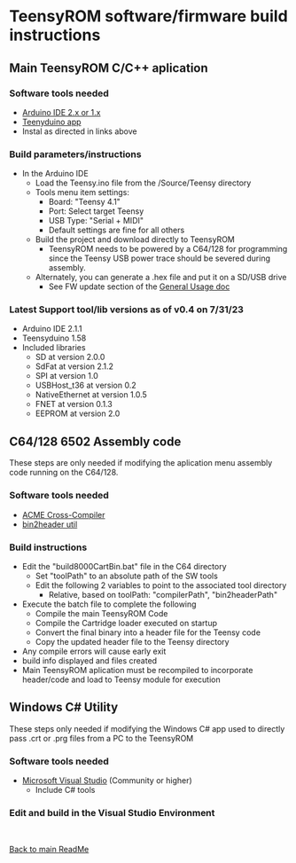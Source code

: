 
# TeensyROM software/firmware build instructions

## Main TeensyROM C/C++ aplication
### Software tools needed
  * [Arduino IDE 2.x or 1.x](https://www.arduino.cc/en/software)
  * [Teenyduino app](https://www.pjrc.com/teensy/td_download.html)
  * Instal as directed in links above

### Build parameters/instructions
  *  In the Arduino IDE
     * Load the Teensy.ino file from the /Source/Teensy directory
     * Tools menu item settings:
       * Board: "Teensy 4.1"
       * Port: Select target Teensy
       * USB Type: "Serial + MIDI"
       * Default settings are fine for all others
     * Build the project and download directly to TeensyROM
       * TeensyROM needs to be powered by a C64/128 for programming since the Teensy USB power trace should be severed during assembly.
     * Alternately, you can generate a .hex file and put it on a SD/USB drive
       * See FW update section of the [General Usage doc](/docs/General_Usage.md)

### Latest Support tool/lib versions as of v0.4 on 7/31/23
   * Arduino IDE 2.1.1
   * Teensyduino 1.58
   * Included libraries
     * SD at version 2.0.0            
     * SdFat at version 2.1.2         
     * SPI at version 1.0             
     * USBHost_t36 at version 0.2     
     * NativeEthernet at version 1.0.5
     * FNET at version 0.1.3          
     * EEPROM at version 2.0       

## C64/128 6502 Assembly code
These steps are only needed if modifying the aplication menu assembly code running on the C64/128.
### Software tools needed
  * [ACME Cross-Compiler](https://sourceforge.net/projects/acme-crossass/)
  * [bin2header util](https://github.com/AntumDeluge/bin2header)

### Build instructions
  * Edit the "build8000CartBin.bat" file in the C64 directory
    * Set "toolPath" to an absolute path of the SW tools
    * Edit the following 2 variables to point to the associated tool directory
      * Relative, based on toolPath: "compilerPath", "bin2headerPath"
  * Execute the batch file to complete the following
    * Compile the main TeensyROM Code
    * Compile the Cartridge loader executed on startup
    * Convert the final binary into a header file for the Teensy code
    * Copy the updated header file to the Teensy directory
  * Any compile errors will cause early exit
  * build info displayed and files created
  * Main TeensyROM aplication must be recompiled to incorporate header/code and load to Teensy module for execution
   
## Windows C# Utility
These steps only needed if modifying the Windows C# app used to directly pass .crt or .prg files from a PC to the TeensyROM
### Software tools needed
  * [Microsoft Visual Studio](https://visualstudio.microsoft.com/downloads/) (Community or higher)
    * Include C# tools

### Edit and build in the Visual Studio Environment

<br>

[Back to main ReadMe](/README.md)
